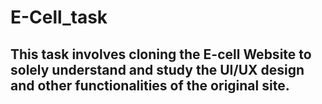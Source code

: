 # E-Cell_task
## This task involves cloning the E-cell Website to solely understand and study the UI/UX design and other functionalities of the original site.
